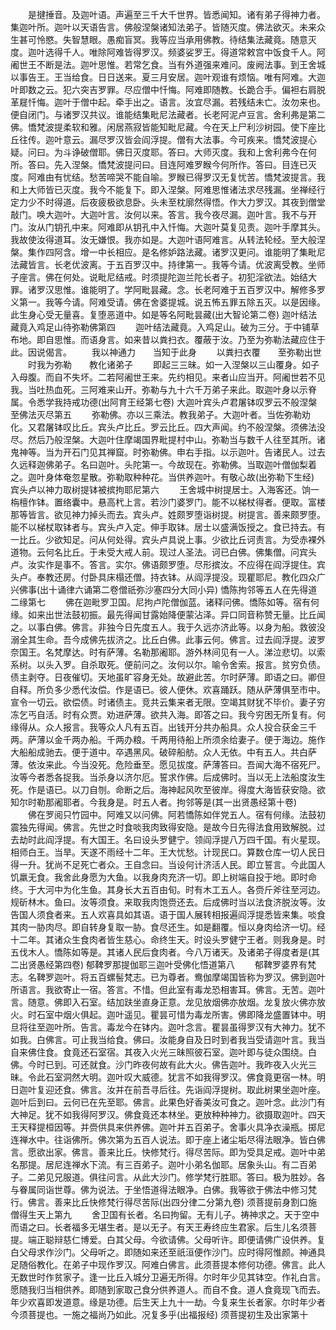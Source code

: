 <!-- { "loadSidebar": true } -->
　　是揵捶音。及迦叶语。声遍至三千大千世界。皆悉闻知。诸有弟子得神力者。集迦叶所。迦叶以天语告言。佛般涅槃诸知法弟子。皆随灭度。佛法欲灭。未来众生甚可怜愍。失智慧眼。愚痴盲冥。我等应当承用佛教。待结集法藏竟。随意灭度。迦叶选得千人。唯除阿难皆得罗汉。频婆娑罗王。得道常敕宫中饭食千人。阿阇世王不断是法。迦叶思惟。若常乞食。当有外道强来难问。废阙法事。到王舍城以事告王。王当给食。日日送来。夏三月安居。迦叶观谁有烦恼。唯有阿难。大迦叶即数之云。犯六突吉罗罪。尽应僧中忏悔。阿难即随教。长跪合手。偏袒右肩脱革屣忏悔。迦叶于僧中起。牵手出之。语言。汝宜尽漏。若残结未亡。汝勿来也。便自闭门。与诸罗汉共议。谁能结集毗尼法藏者。长老阿泥卢豆言。舍利弗是第二佛。憍梵波提柔软和雅。闲居燕寂皆能知毗尼藏。今在天上尸利沙树园。使下座比丘往传。迦叶意云。漏尽罗汉皆会阎浮提。僧有大法事。今可疾来。憍梵波提心疑。问曰。为斗诤破僧耶。佛日灭度耶。答曰。大师灭度。我和上舍利弗今在何所。答曰。先入涅槃。憍梵波提问曰。目连阿难罗睺今何所作。答曰。目连已灭度。阿难由有忧结。愁苦啼哭不能自喻。罗睺已得罗汉无复忧苦。憍梵波提言。我和上大师皆已灭度。我今不能复下。即入涅槃。阿难思惟诸法求尽残漏。坐禅经行定力少不时得道。后夜疲极欲息卧。头未至枕廓然得悟。作大力罗汉。其夜到僧堂敲门。唤大迦叶。大迦叶言。汝何以来。答言。我今夜尽漏。迦叶言。我不与开门。汝从门钥孔中来。阿难即从钥孔中入忏悔。大迦叶莫复见责。迦叶手摩其头。我故使汝得道耳。汝无嫌恨。我亦如是。大迦叶语阿难言。从转法轮经。至大般涅槃。集作四阿含。增一中长相应。是名修妒路法藏。诸罗汉更问。谁能明了集毗尼法藏皆言。长老优波离。于五百罗汉中。持律第一。我等今请。优波离受教。坐师子座言。佛在何处。说毗尼结戒。时须提陀迦兰陀长者子。初犯淫欲法。始结大罪。诸罗汉思惟。谁能明了。学阿毗昙藏。念。长老阿难于五百罗汉中。解修多罗义第一。我等今请。阿难受请。佛在舍婆提城。说五怖五罪五除五灭。以是因缘。此生身心受无量喜。复堕恶道中。如是等名阿毗昙藏(出大智论第二卷)
迦叶结法藏竟入鸡足山待弥勒佛第四
　　迦叶结法藏竟。入鸡足山。破为三分。于中铺草布地。即自思惟。而语身言。如来昔以粪扫衣。覆蔽于汝。乃至为弥勒法藏应住于此。因说偈言。
　　我以神通力　　当知于此身
　　以粪扫衣覆　　至弥勒出世
　　时我为弥勒　　教化诸弟子
　　即起三三昧。如一入涅槃以三山覆身。如子入母腹。而自不失坏。二若阿阇世王来。先约相见。来者山应当开。阿阇世若不见我。当吐热血死。三阿难来山开。弥勒与九十六千万弟子来此。取迦叶身以示脊属。令悉学我持戒功德(出阿育王经第七卷)
大迦叶宾头卢君屠钵叹罗云不般涅槃至佛法灭尽第五
　　弥勒佛。亦以三乘法。教我弟子。大迦叶者。当佐弥勒劝化。又君屠钵叹比丘。宾头卢比丘。罗云比丘。四大声闻。约不般涅槃。须佛法没尽。然后乃般涅槃。大迦叶住摩竭国界毗提村中山。弥勒当与数千人往至其所。诸鬼神等。当为开石门见其禅窟。时弥勒佛。申右手指。以示迦叶。告诸民人。过去久远释迦佛弟子。名曰迦叶。头陀第一。今故现在。弥勒佛。当取迦叶僧伽梨着之。迦叶身体奄忽星散。弥勒取种种花。当供养迦叶。有敬心故(出弥勒下生经)
宾头卢以神力取树提钵被摈拘耶尼第六
　　王舍城中树提居士。入海客还。饷一栴檀作钵。置络囊中。悬高杙上言。若沙门婆罗门。能不以梯杖得者。便取。富楼那等皆言。欲见神力掉头而去。宾头卢。姓颇罗堕诣树提。树提言。善来颇罗堕。能不以梯杖取钵者与。宾头卢入定。伸手取钵。居士以盛满饭授之。食已持去。有一比丘。少欲知足。问从何处得。宾头卢具说上事。少欲比丘诃责言。为受赤裸外道物。云何名比丘。于未受大戒人前。现过人圣法。诃已白佛。佛集僧。问宾头卢。汝实作是事不。答言。实尔。佛语颇罗堕。尽形摈汝。不应得在阎浮提住。宾头卢。奉教还房。付卧具床榻还僧。持衣钵。从阎浮提没。现瞿耶尼。教化四众广兴佛事(出十诵律六诵第二卷僧祇弥沙塞四分大同小异)
憍陈拘邻等五人在先得道二缘第七
　　佛在迦毗罗卫国。尼拘卢陀僧伽蓝。诸释问佛。憍陈如等。宿有何缘。如来出世法鼓初振。最先得闻甘露始降便蒙沾泽。异口同音称赞无量。比丘闻之。以事白佛。佛言。非独今日先度五人。我于久远亦济此等。以身为船。救彼没溺全其生命。吾今成佛先拔济之。比丘白佛。此事云何。佛言。过去阎浮提。波罗奈国王。名梵摩达。时有萨薄。名勒那阇耶。游外林间见有一人。涕泣悲切。以索系树。以头入罗。自杀取死。便前问之。汝何以尔。喻令舍索。报言。贫穷负债。债主剥夺。日夜催切。天地虽旷容身无处。故避此苦。尔时萨薄。即语之曰。卿但自释。所负多少悉代汝偿。作是语已。彼人便休。欢喜踊跃。随从萨薄俱至市中。宣令一切云。欲偿债。时诸债主。竞共云集来者无限。空竭其财犹不毕价。妻子穷冻乞丐自活。时有众贾。劝进萨薄。欲共入海。即答之曰。我今穷困无所复有。何缘得从。众人报言。我等众人凡有五百。出钱开分共办船具。众人投合获金三千两。萨薄以金千两办船。千两办粮。千两用待船上所须余给妻子。便于海边。施作大船船成驰去。便于道中。卒遇黑风。破碎船舫。众人无依。中有五人。共白萨薄。依汝来此。今当没死。危险垂至。愿见拔度。萨薄答曰。吾闻大海不宿死尸。汝等今者悉各捉我。当杀身以济尔厄。誓求作佛。后成佛时。当以无上法船度汝生死。作是语已。以刀自刎。命断之后。海神起风吹至彼岸。得度大海皆获安隐。欲知尔时勒那阇耶者。今我身是。时五人者。拘邻等是(其一出贤愚经第十卷)
　　佛在罗阅只竹园中。阿难又以问佛。阿若憍陈如伴党五人。宿有何缘。法鼓初震独先得闻。佛言。先世之时食啖我肉致得安隐。是故今日先得法食用致解脱。过去劫时此阎浮提。有大国王。名曰设头罗健宁。领阎浮提八万四千国。有火星现。相师白王。当旱。天遂不雨经十二年。王大忧愁。计现民口。算数仓库一切人民日得一升。犹尚不足死亡者众。王自念曰。当设何计济活人民。即立誓言。今此国人饥羸无食。我舍此身愿为大鱼。以我身肉充济一切。即上树端自投于地。即时命终。于大河中为化生鱼。其身长大五百由旬。时有木工五人。各赍斤斧往至河边。规斫林木。鱼曰。汝等须食。来取我肉饱赍还去。后成佛时当以法食济脱汝等。汝告国人须食者来。五人欢喜具如其语。语于国人展转相报遍阎浮提悉皆来集。啖食其肉一胁肉尽。即自转身复取一胁。食尽还生。如是翻覆。恒以身肉给济一切。经十二年。其诸众生食肉者皆生慈心。命终生天。时设头罗健宁王者。则我身是。时五伐木人。憍陈如等是。其诸人民后食肉者。今八万诸天。及诸弟子得度者是(其二出贤愚经第四卷)
郁鞞罗那提伽耶三迦叶受佛化悟道第八
　　郁鞞罗婆界有梵志。名鞞罗迦叶。将五百螺髻梵志。已为尊者。鸯伽摩竭国皆称为罗汉。佛到迦叶所语言。我欲寄止一宿。答言。不惜。但此室有毒龙恐相害耳。佛言。无苦。迦叶言。随意。佛即入石室。结加趺坐直身正意。龙见放烟佛亦放烟。龙复放火佛亦放火。时石室中烟火俱起。迦叶遥见。瞿昙可惜为毒龙所害。佛即降龙盛置钵中。明旦将往至迦叶所。告言。毒龙今在钵内。迦叶念言。瞿昙虽得罗汉有大神力。犹不如我。白佛言。可止我当给食。佛曰。汝能身自及日时到者我当受请迦叶言。我当自来佛住食。食竟还石室宿。其夜入火光三昧照彼石室。迦叶即与徒众围绕。白佛。今时已到。可还就食。沙门昨夜何故有此大火。佛告迦叶。我昨夜入火光三昧。令此石室洞然大明。迦叶叹大威德。犹言不如我得罗汉。佛食竟更宿一林。明日迦叶复迎还食。佛言。汝并在前吾寻后往。先诣阎浮提树。取此树果坐迦叶座。迦叶后到曰。云何已在先至耶。佛言。此果色好香美汝可食之。迦叶念。此沙门有大神足。犹不如我得阿罗汉。佛食竟还本林坐。更放种种神力。欲摄取迦叶。四天王天释提桓因等。并赍供具来供养佛。迦叶并五百弟子。舍事火具净衣澡瓶。掷尼连禅水中。往诣佛所。佛次第为五百人说法。即于座上诸尘垢尽得法眼净。皆白佛言。愿欲出家。佛言。善来比丘。快修梵行。得尽苦际。即为受具足戒。迦叶中弟名那提。居尼连禅水下流。有三百弟子。迦叶小弟名伽耶。居象头山。有二百弟子。二弟见兄服道。俱往问言。从此大沙门。修学梵行胜耶。答曰。极为胜妙。各与眷属同诣世尊。佛为说法。于坐悟道得法眼净。白佛。我等欲于佛法中修习梵行。佛言。善来比丘快修梵行得尽苦际(出四分律二分第九卷)
须菩提前身割口施僧得生天上第九
　　舍卫国有长者。名曰拘留。无有儿子。祷神求之。天于空中而语之曰。长者福多无堪生者。是以无子。有天王寿终应生君家。后生儿名须菩提。端正聪辩慈仁博爱。白其父母。今欲请佛。父母听许。即便请佛广设供养。复白父母求作沙门。父母听之。即随如来还至祇洹便作沙门。应时得阿惟颜。神通具足随俗教化。在弟子中现作罗汉。阿难白佛言。此须菩提本修何功德。佛言。此人无数世时作贫家子。逢一比丘入城分卫遍无所得。尔时年少见其钵空。作礼白言。愿随我归当相供养。即随到家取己食分供养道人。而自不食。道人食竟现飞而去。年少欢喜即发道意。缘是功德。后生天上九十一劫。今复来生长者家。尔时年少者今须菩提也。一施之福尚乃如此。况复多乎(出福报经)
须菩提初生及出家第十
